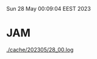 Sun 28 May 00:09:04 EEST 2023
# JAM
<a href='./cache/202305/28_00.log'>./cache/202305/28_00.log</a>
